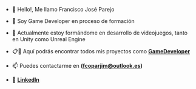 - 👋 Hello!, Me llamo Francisco José Parejo
- 👀 Soy Game Developer en proceso de formación
- 🌱 Actualmente estoy formándome en desarrollo de videojuegos, tanto en Unity como Unreal Engine
- 📋📌 Aquí podrás encontrar todos mis proyectos como **[GameDeveloper](https://frandevgame.itch.io/)**
- 📫 Puedes contactarme en **(fcoparjim@outlook.es)**


- 🚀  **[Linkedln](https://www.linkedin.com/in/francisco-jose-parejo-jimenez-46aab5228/)**


